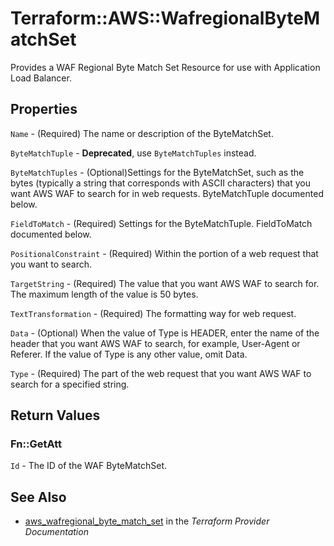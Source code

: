 # Terraform::AWS::WafregionalByteMatchSet

Provides a WAF Regional Byte Match Set Resource for use with Application Load Balancer.

## Properties

`Name` - (Required) The name or description of the ByteMatchSet.

`ByteMatchTuple` - **Deprecated**, use `ByteMatchTuples` instead.

`ByteMatchTuples` - (Optional)Settings for the ByteMatchSet, such as the bytes (typically a string that corresponds with ASCII characters) that you want AWS WAF to search for in web requests. ByteMatchTuple documented below.

`FieldToMatch` - (Required) Settings for the ByteMatchTuple. FieldToMatch documented below.

`PositionalConstraint` - (Required) Within the portion of a web request that you want to search.

`TargetString` - (Required) The value that you want AWS WAF to search for. The maximum length of the value is 50 bytes.

`TextTransformation` - (Required) The formatting way for web request.

`Data` - (Optional) When the value of Type is HEADER, enter the name of the header that you want AWS WAF to search, for example, User-Agent or Referer. If the value of Type is any other value, omit Data.

`Type` - (Required) The part of the web request that you want AWS WAF to search for a specified string.


## Return Values

### Fn::GetAtt

`Id` - The ID of the WAF ByteMatchSet.

## See Also

* [aws_wafregional_byte_match_set](https://www.terraform.io/docs/providers/aws/r/wafregional_byte_match_set.html) in the _Terraform Provider Documentation_